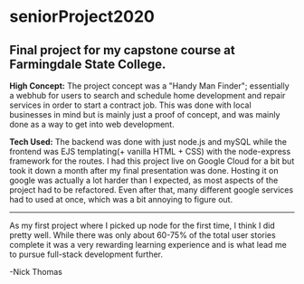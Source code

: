 # seniorProject2020
Final project for my capstone course at Farmingdale State College.
---
**High Concept:**
The project concept was a "Handy Man Finder"; essentially a webhub for users to search and schedule home development and repair services in order to start a contract job. 
This was done with local businesses in mind but is mainly just a proof of concept, and was mainly done as a way to get into web development. 

**Tech Used:**
The backend was done with just node.js and mySQL while the frontend was EJS templating(+ vanilla HTML + CSS) with the node-express framework for the routes. 
I had this project live on Google Cloud for a bit but took it down a month after my final presentation was done. Hosting it on google was actually a lot harder than I expected, as most aspects of the project had to be refactored. Even after that, many different google services had to used at once, which was a bit annoying to figure out. 

____

As my first project where I picked up node for the first time, I think I did pretty well. While there was only about 60-75% of the total user stories complete it was a very rewarding learning experience and is what lead me to pursue full-stack development further. 
 
 -Nick Thomas
